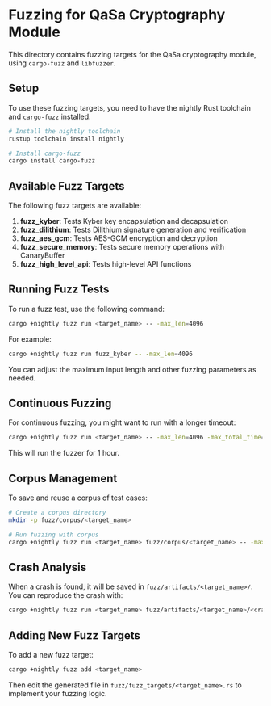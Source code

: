 # Fuzzing for QaSa Cryptography Module

This directory contains fuzzing targets for the QaSa cryptography module, using `cargo-fuzz` and `libfuzzer`.

## Setup

To use these fuzzing targets, you need to have the nightly Rust toolchain and `cargo-fuzz` installed:

```bash
# Install the nightly toolchain
rustup toolchain install nightly

# Install cargo-fuzz
cargo install cargo-fuzz
```

## Available Fuzz Targets

The following fuzz targets are available:

1. **fuzz_kyber**: Tests Kyber key encapsulation and decapsulation
2. **fuzz_dilithium**: Tests Dilithium signature generation and verification
3. **fuzz_aes_gcm**: Tests AES-GCM encryption and decryption
4. **fuzz_secure_memory**: Tests secure memory operations with CanaryBuffer
5. **fuzz_high_level_api**: Tests high-level API functions

## Running Fuzz Tests

To run a fuzz test, use the following command:

```bash
cargo +nightly fuzz run <target_name> -- -max_len=4096
```

For example:

```bash
cargo +nightly fuzz run fuzz_kyber -- -max_len=4096
```

You can adjust the maximum input length and other fuzzing parameters as needed.

## Continuous Fuzzing

For continuous fuzzing, you might want to run with a longer timeout:

```bash
cargo +nightly fuzz run <target_name> -- -max_len=4096 -max_total_time=3600
```

This will run the fuzzer for 1 hour.

## Corpus Management

To save and reuse a corpus of test cases:

```bash
# Create a corpus directory
mkdir -p fuzz/corpus/<target_name>

# Run fuzzing with corpus
cargo +nightly fuzz run <target_name> fuzz/corpus/<target_name> -- -max_len=4096
```

## Crash Analysis

When a crash is found, it will be saved in `fuzz/artifacts/<target_name>/`. You can reproduce the crash with:

```bash
cargo +nightly fuzz run <target_name> fuzz/artifacts/<target_name>/<crash_file>
```

## Adding New Fuzz Targets

To add a new fuzz target:

```bash
cargo +nightly fuzz add <target_name>
```

Then edit the generated file in `fuzz/fuzz_targets/<target_name>.rs` to implement your fuzzing logic. 